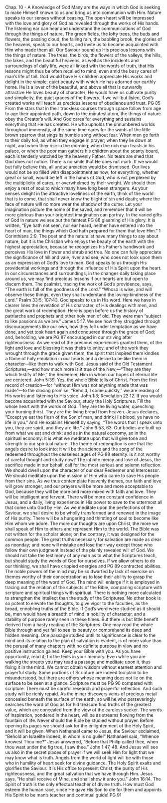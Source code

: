 Chap. 10 - A Knowledge of God
Many are the ways in which God is seeking to make Himself
known to us and bring us into communion with Him. Nature speaks
to our senses without ceasing. The open heart will be impressed with
the love and glory of God as revealed through the works of His hands.
The listening ear can hear and understand the communications of
God through the things of nature. The green fields, the lofty trees,
the buds and flowers, the passing cloud, the falling rain, the babbling
brook, the glories of the heavens, speak to our hearts, and invite us
to become acquainted with Him who made them all.
Our Saviour bound up His precious lessons with the things of
nature. The trees, the birds, the flowers of the valleys, the hills,
the lakes, and the beautiful heavens, as well as the incidents and
surroundings of daily life, were all linked with the words of truth,
that His lessons might thus be often recalled to mind, even amid the
busy cares of man’s life of toil.
God would have His children appreciate His works and delight
in the simple, quiet beauty with which He has adorned our earthly
home. He is a lover of the beautiful, and above all that is outwardly
attractive He loves beauty of character; He would have us cultivate
purity and simplicity, the quiet graces of the flowers.
If we will but listen, God’s created works will teach us precious
lessons of obedience and trust.
PG 85
From the stars that in their trackless courses through space follow
from age to age their appointed path, down to the minutest atom,
the things of nature obey the Creator’s will. And God cares for
everything and sustains everything that He has created. He who
upholds the unnumbered worlds throughout immensity, at the same
time cares for the wants of the little brown sparrow that sings its
humble song without fear. When men go forth to their daily toil, as
when they engage in prayer; when they lie down at night, and when
they rise in the morning; when the rich man feasts in his palace, or
when the poor man gathers his children about the scanty board, each
is tenderly watched by the heavenly Father. No tears are shed that
God does not notice. There is no smile that He does not mark.
If we would but fully believe this, all undue anxieties would be
dismissed. Our lives would not be so filled with disappointment as
now; for everything, whether great or small, would be left in the
hands of God, who is not perplexed by the multiplicity of cares, or
overwhelmed by their weight. We should then enjoy a rest of soul to
which many have long been strangers.
As your senses delight in the attractive loveliness of the earth,
think of the world that is to come, that shall never know the blight
of sin and death; where the face of nature will no more wear the
shadow of the curse. Let your imagination picture the home of the
saved, and remember that it will be more glorious than your brightest
imagination can portray. In the varied gifts of God in nature we see
but the faintest
PG 86
gleaming of His glory. It is written, “Eye hath not seen, nor ear heard,
neither have entered into the heart of man, the things which God hath
prepared for them that love Him.” 1 Corinthians 2:9.
The poet and the naturalist have many things to say about nature,
but it is the Christian who enjoys the beauty of the earth with the
highest appreciation, because he recognizes his Father’s handiwork
and perceives His love in flower and shrub and tree. No one can fully
appreciate the significance of hill and vale, river and sea, who does
not look upon them as an expression of God’s love to man.
God speaks to us through His providential workings and through
the influence of His Spirit upon the heart. In our circumstances and
surroundings, in the changes daily taking place around us, we may
find precious lessons if our hearts are but open to discern them. The
psalmist, tracing the work of God’s providence, says, “The earth is
full of the goodness of the Lord.” “Whoso is wise, and will observe
these things, even they shall understand the loving-kindness of the
Lord.” Psalm 33:5; 107:43.
God speaks to us in His word. Here we have in clearer lines
the revelation of His character, of His dealings with men, and the
great work of redemption. Here is open before us the history of
patriarchs and prophets and other holy men of old. They were men
“subject to like passions as we are.” James 5:17. We see how they
struggled through discouragements like our own, how they fell under
temptation as we have done, and yet took heart again and conquered
through the grace of God; and, beholding, we are
PG 87
encouraged in our striving after righteousness. As we read of the
precious experiences granted them, of the light and love and blessing
it was theirs to enjoy, and of the work they wrought through the
grace given them, the spirit that inspired them kindles a flame of holy
emulation in our hearts and a desire to be like them in character—like
them to walk with God.
Jesus said of the Old Testament Scriptures,—and how much more
is it true of the New,—“They are they which testify of Me,” the
Redeemer, Him in whom our hopes of eternal life are centered. John
5:39. Yes, the whole Bible tells of Christ. From the first record
of creation—for “without Him was not anything made that was
made”—to the closing promise, “Behold, I come quickly,” we are
reading of His works and listening to His voice. John 1:3; Revelation
22:12. If you would become acquainted with the Saviour, study the
Holy Scriptures.
Fill the whole heart with the words of God. They are the living
water, quenching your burning thirst. They are the living bread from
heaven. Jesus declares, “Except ye eat the flesh of the Son of man,
and drink His blood, ye have no life in you.” And He explains
Himself by saying, “The words that I speak unto you, they are spirit,
and they are life.” John 6:53, 63. Our bodies are built up from what
we eat and drink; and as in the natural economy, so in the spiritual
economy: it is what we meditate upon that will give tone and strength
to our spiritual nature.
The theme of redemption is one that the angels desire to look
into; it will be the science and the song of the redeemed throughout
the ceaseless ages of
PG 88
eternity. Is it not worthy of careful thought and study now? The
infinite mercy and love of Jesus, the sacrifice made in our behalf,
call for the most serious and solemn reflection. We should dwell
upon the character of our dear Redeemer and Intercessor. We should
meditate upon the mission of Him who came to save His people
from their sins. As we thus contemplate heavenly themes, our faith
and love will grow stronger, and our prayers will be more and more
acceptable to God, because they will be more and more mixed with
faith and love. They will be intelligent and fervent. There will be
more constant confidence in Jesus, and a daily, living experience in
His power to save to the uttermost all that come unto God by Him.
As we meditate upon the perfections of the Saviour, we shall
desire to be wholly transformed and renewed in the image of His
purity. There will be a hungering and thirsting of soul to become
like Him whom we adore. The more our thoughts are upon Christ,
the more we shall speak of Him to others and represent Him to the
world.
The Bible was not written for the scholar alone; on the contrary, it
was designed for the common people. The great truths necessary for
salvation are made as clear as noonday; and none will mistake and
lose their way except those who follow their own judgment instead
of the plainly revealed will of God.
We should not take the testimony of any man as to what the
Scriptures teach, but should study the words of God for ourselves.
If we allow others to do our thinking, we shall have crippled energies
and
PG 89
contracted abilities. The noble powers of the mind may be so
dwarfed by lack of exercise on themes worthy of their concentration
as to lose their ability to grasp the deep meaning of the word of God.
The mind will enlarge if it is employed in tracing out the relation
of the subjects of the Bible, comparing scripture with scripture and
spiritual things with spiritual.
There is nothing more calculated to strengthen the intellect than
the study of the Scriptures. No other book is so potent to elevate
the thoughts, to give vigor to the faculties, as the broad, ennobling
truths of the Bible. If God’s word were studied as it should be, men
would have a breadth of mind, a nobility of character, and a stability
of purpose rarely seen in these times.
But there is but little benefit derived from a hasty reading of the
Scriptures. One may read the whole Bible through and yet fail to see
its beauty or comprehend its deep and hidden meaning. One passage
studied until its significance is clear to the mind and its relation to the
plan of salvation is evident, is of more value than the perusal of many
chapters with no definite purpose in view and no positive instruction
gained. Keep your Bible with you. As you have opportunity, read it;
fix the texts in your memory. Even while you are walking the streets
you may read a passage and meditate upon it, thus fixing it in the
mind.
We cannot obtain wisdom without earnest attention and prayerful
study. Some portions of Scripture are indeed too plain to be
misunderstood, but there are others whose meaning does not lie on
the surface to be seen at a glance. Scripture must be
PG 90
compared with scripture. There must be careful research and
prayerful reflection. And such study will be richly repaid. As
the miner discovers veins of precious metal concealed beneath the
surface of the earth, so will he who perseveringly searches the word
of God as for hid treasure find truths of the greatest value, which
are concealed from the view of the careless seeker. The words of
inspiration, pondered in the heart, will be as streams flowing from
the fountain of life.
Never should the Bible be studied without prayer. Before
opening its pages we should ask for the enlightenment of the Holy
Spirit, and it will be given. When Nathanael came to Jesus,
the Saviour exclaimed, “Behold an Israelite indeed, in whom is
no guile!” Nathanael said, “Whence knowest Thou me?” Jesus
answered, “Before that Philip called thee, when thou wast under the
fig tree, I saw thee.” John 1:47, 48. And Jesus will see us also in
the secret places of prayer if we will seek Him for light that we may
know what is truth. Angels from the world of light will be with those
who in humility of heart seek for divine guidance.
The Holy Spirit exalts and glorifies the Saviour. It is His office to
present Christ, the purity of His righteousness, and the great salvation
that we have through Him. Jesus says, “He shall receive of Mine, and
shall show it unto you.” John 16:14. The Spirit of truth is the only
effectual teacher of divine truth. How must God esteem the human
race, since He gave His Son to die for them and appoints His Spirit
to be man’s teacher and continual guide!
PG 91
